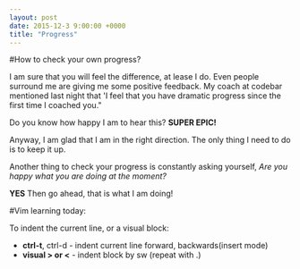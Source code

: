 ```yaml
---
layout: post
date: 2015-12-3 9:00:00 +0000
title: "Progress"
---
```

#How to check your own progress?

I am sure that you will feel the difference, at lease I do. Even people surround me are giving me some positive feedback. My coach at codebar mentioned last night that 'I feel that you have dramatic progress since the first time I coached you." 

Do you know how happy I am to hear this? **SUPER EPIC!**

Anyway, I am glad that I am in the right direction. The only thing I need to do is to keep it up.

Another thing to check your progress is constantly asking yourself, *Are you happy what you are doing at the moment?*

**YES** Then go ahead, that is what I am doing!

#Vim learning today:

To indent the current line, or a visual block: <br>
  - **ctrl-t**, ctrl-d - indent current line forward, backwards(insert mode)<br>
  - **visual > or <**  - indent block by sw (repeat with .) 
